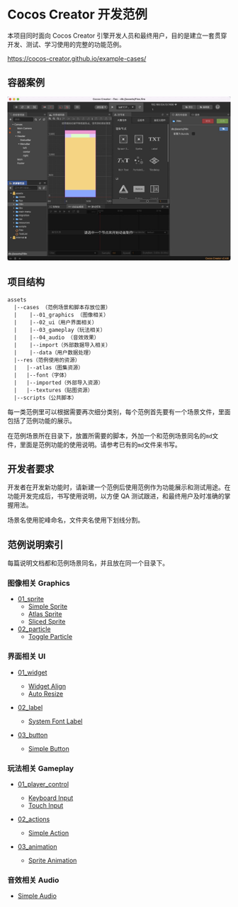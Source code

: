 # Cocos Creator 开发范例

本项目同时面向 Cocos Creator 引擎开发人员和最终用户，目的是建立一套贯穿开发、测试、学习使用的完整的功能范例。

https://cocos-creator.github.io/example-cases/

## 容器案例

![](./images/template.jpg)

## 项目结构

```
assets
  |--cases （范例场景和脚本存放位置）
  |    |--01_graphics （图像相关）
  |    |--02_ui（用户界面相关）
  |    |--03_gameplay（玩法相关）
  |    |--04_audio （音效效果）
  |    |--import（外部数据导入相关）
  |    |--data（用户数据处理）
  |--res（范例使用的资源）
  |   |--atlas（图集资源）
  |   |--font（字体）
  |   |--imported（外部导入资源）
  |   |--textures（贴图资源）
  |--scripts（公共脚本）
```

每一类范例里可以根据需要再次细分类别，每个范例首先要有一个场景文件，里面包括了范例功能的展示。

在范例场景所在目录下，放置所需要的脚本，外加一个和范例场景同名的`md`文件，里面是范例功能的使用说明。请参考已有的`md`文件来书写。

## 开发者要求

开发者在开发新功能时，请新建一个范例后使用范例作为功能展示和测试用途。在功能开发完成后，书写使用说明，以方便 QA 测试跟进，和最终用户及时准确的掌握用法。

场景名使用驼峰命名，文件夹名使用下划线分割。

## 范例说明索引

每篇说明文档都和范例场景同名，并且放在同一个目录下。

### 图像相关 Graphics

- [01_sprite](assets/cases/01_graphics/01_sprite)
  - [Simple Sprite](assets/resources/readme/SimpleSprite.md)
  - [Atlas Sprite](assets/resources/readme/AtlasSprite.md)
  - [Sliced Sprite](assets/resources/readme/SlicedSprite.md)
- [02_particle](assets/cases/01_graphics/02_particle)
  - [Toggle Particle](assets/resources/readme/ToggleParticle.md)

### 界面相关 UI

- [01_widget](assets/cases/02_ui/01_widget)

  - [Widget Align](assets/resources/readme/WidgetAlign.md)
  - [Auto Resize](assets/resources/readme/AutoResize.md)

- [02_label](assets/cases/02_ui/02_label)

  - [System Font Label](assets/resources/readme/SystemFontLabel.md)

- [03_button](assets/cases/02_ui/03_button)
  - [Simple Button](assets/resources/readme/SimpleButton.md)

### 玩法相关 Gameplay

- [01_player_control](assets/cases/03_gameplay/01_player_control)

  - [Keyboard Input](assets/resources/readme/KeyboardInput.md)
  - [Touch Input](assets/resources/readme/TouchInput.md)

- [02_actions](assets/cases/03_gameplay/02_actions)

  - [Simple Action](assets/resources/readme/SimpleAction.md)

- [03_animation](assets/cases/03_gameplay/03_animation)
  - [Sprite Animation](assets/resources/readme/SpriteAnimation.md)

### 音效相关 Audio

- [Simple Audio](assets/resources/readme/SimpleAudio.md)
